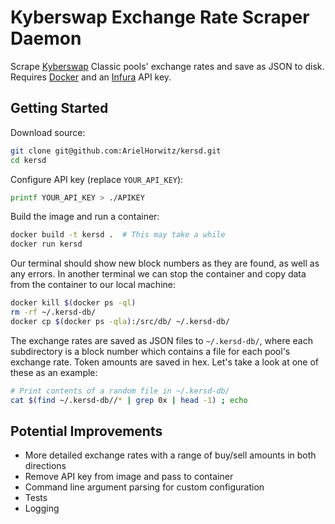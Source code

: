 # Kyberswap Exchange Rate Scraper Daemon

Scrape [Kyberswap](https://kyberswap.com) Classic pools' exchange rates and save as JSON to disk. Requires [Docker](https://www.docker.com) and an [Infura](https://infura.io) API key.

## Getting Started
Download source:
```bash
git clone git@github.com:ArielHorwitz/kersd.git
cd kersd
```

Configure API key (replace `YOUR_API_KEY`):
```bash
printf YOUR_API_KEY > ./APIKEY
```

Build the image and run a container:
```bash
docker build -t kersd .  # This may take a while
docker run kersd
```

Our terminal should show new block numbers as they are found, as well as any errors. In another terminal we can stop the container and copy data from the container to our local machine:
```bash
docker kill $(docker ps -ql)
rm -rf ~/.kersd-db/
docker cp $(docker ps -qla):/src/db/ ~/.kersd-db/
```

The exchange rates are saved as JSON files to `~/.kersd-db/`, where each subdirectory is a block number which contains a file for each pool's exchange rate. Token amounts are saved in hex. Let's take a look at one of these as an example:
```bash
# Print contents of a random file in ~/.kersd-db/
cat $(find ~/.kersd-db//* | grep 0x | head -1) ; echo
```

## Potential Improvements
- More detailed exchange rates with a range of buy/sell amounts in both directions
- Remove API key from image and pass to container
- Command line argument parsing for custom configuration
- Tests
- Logging
